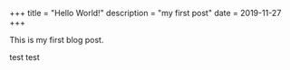 +++
title = "Hello World!"
description = "my first post"
date = 2019-11-27
+++

This is my first blog post.

<!-- more -->

test test